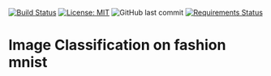 [![Build Status](https://travis-ci.com/cenkcorapci/fashion_mnist.svg?branch=master)](https://travis-ci.com/cenkcorapci/fashion_mnist)
[![License: MIT](https://img.shields.io/badge/License-MIT-yellow.svg)](https://opensource.org/licenses/MIT)
![GitHub last commit](https://img.shields.io/github/last-commit/cenkcorapci/fashion_mnist)
[![Requirements Status](https://requires.io/github/cenkcorapci/fashion_mnist/requirements.svg?branch=master)](https://requires.io/github/cenkcorapci/fashion_mnist/requirements/?branch=master)

# Image Classification on fashion mnist


